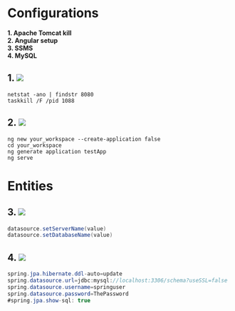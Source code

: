 # Configurations
**1. Apache Tomcat kill**  
**2. Angular setup**  
**3. SSMS**  
**4. MySQL**  

##
## 1. ![](https://img.shields.io/badge/Apache%20Tomcat-F8DC75.svg?style=for-the-badge&logo=Apache-Tomcat&logoColor=black)
```
netstat -ano | findstr 8080
taskkill /F /pid 1088
```
## 2. ![](https://img.shields.io/badge/Angular-DD0031.svg?style=for-the-badge&logo=Angular&logoColor=white)
```
ng new your_workspace --create-application false
cd your_workspace
ng generate application testApp
ng serve
```

# Entities
## 3. ![](https://img.shields.io/badge/Microsoft%20SQL%20Server-CC2927.svg?style=for-the-badge&logo=Microsoft-SQL-Server&logoColor=white)
```java
datasource.setServerName(value) 
datasource.setDatabaseName(value)
```
## 4. ![](https://img.shields.io/badge/MySQL-4479A1.svg?style=for-the-badge&logo=MySQL&logoColor=white)
```java
spring.jpa.hibernate.ddl-auto=update
spring.datasource.url=jdbc:mysql://localhost:3306/schema?useSSL=false
spring.datasource.username=springuser
spring.datasource.password=ThePassword
#spring.jpa.show-sql: true
```
